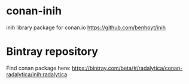 # conan-inih
inih library package for conan.io https://github.com/benhoyt/inih

# Bintray repository
Find conan package here: https://bintray.com/beta/#/radalytica/conan-radalytica/inih:radalytica

